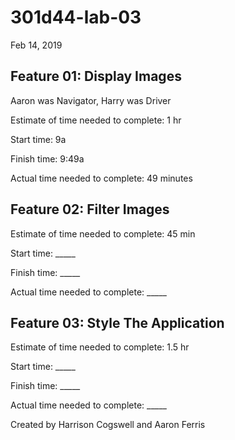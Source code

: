 # 301d44-lab-03
Feb 14, 2019


## Feature 01: Display Images

Aaron was Navigator, Harry was Driver

Estimate of time needed to complete: 1 hr

Start time: 9a

Finish time: 9:49a

Actual time needed to complete: 49 minutes


## Feature 02: Filter Images

Estimate of time needed to complete: 45 min

Start time: _____

Finish time: _____

Actual time needed to complete: _____


## Feature 03: Style The Application

Estimate of time needed to complete: 1.5 hr

Start time: _____

Finish time: _____

Actual time needed to complete: _____



Created by Harrison Cogswell and Aaron Ferris
